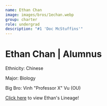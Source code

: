 ```yaml
---
name: Ethan Chan
image: images/bros/1echan.webp
group: charter
role: undergrad
description: "#1 'Doc McStuffins'"
---
```


# Ethan Chan | Alumnus
Ethnicity: Chinese

Major: Biology

Big Bro: Vinh "Professor X" Vu (OU)

[Click here](/ujis/1echan/) to view Ethan's Lineage!